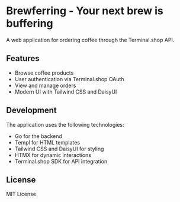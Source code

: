# Brewferring - Your next brew is buffering

A web application for ordering coffee through the Terminal.shop API.

## Features

- Browse coffee products
- User authentication via Terminal.shop OAuth
- View and manage orders
- Modern UI with Tailwind CSS and DaisyUI

## Development

The application uses the following technologies:

- Go for the backend
- Templ for HTML templates
- Tailwind CSS and DaisyUI for styling
- HTMX for dynamic interactions
- Terminal.shop SDK for API integration

## License

MIT License
